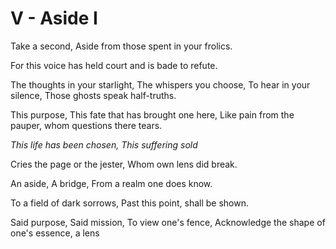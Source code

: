 # V - Aside I
Take a second,
Aside from those spent in your frolics.

For this voice has held court and is bade to refute.

The thoughts in your starlight,
The whispers you choose,
To hear in your silence,
Those ghosts speak half-truths.

This purpose,
This fate that has brought one here,
Like pain from the pauper, whom questions there tears.

*This life has been chosen,* 
*This suffering sold*

Cries the page or the jester,
Whom own lens did break.

An aside, 
A bridge,
From a realm one does know.

To a field of dark sorrows,
Past this point, shall be shown.

Said purpose, 
Said mission,
To view one's fence,
Acknowledge the shape of one's essence, a lens